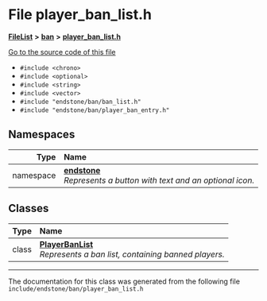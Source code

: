

# File player\_ban\_list.h



[**FileList**](files.md) **>** [**ban**](dir_f1b1f2e9abb31749ef58cd98f22bcd78.md) **>** [**player\_ban\_list.h**](player__ban__list_8h.md)

[Go to the source code of this file](player__ban__list_8h_source.md)



* `#include <chrono>`
* `#include <optional>`
* `#include <string>`
* `#include <vector>`
* `#include "endstone/ban/ban_list.h"`
* `#include "endstone/ban/player_ban_entry.h"`













## Namespaces

| Type | Name |
| ---: | :--- |
| namespace | [**endstone**](namespaceendstone.md) <br>_Represents a button with text and an optional icon._  |


## Classes

| Type | Name |
| ---: | :--- |
| class | [**PlayerBanList**](classendstone_1_1PlayerBanList.md) <br>_Represents a ban list, containing banned players._  |



















































------------------------------
The documentation for this class was generated from the following file `include/endstone/ban/player_ban_list.h`


